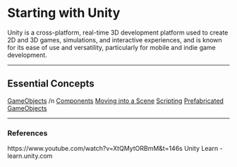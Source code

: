 <h1>Starting with Unity</h1>

Unity is a cross-platform, real-time 3D development platform used to create 2D and 3D games, simulations, and interactive experiences, and is known for its ease of use and versatility, particularly for mobile and indie game development.

---
<h2> Essential Concepts </h2>

[GameObjects](Unity/GameObjects.md) /n
[Components](Unity/Components.md)
[Moving into a Scene](Unity/Moving\into\a\scene.md)
[Scripting](Unity/Scripting.md)
[Prefabricated GameObjects](Unity/Prefabricated\GameObjects.md)

---
<h3>References</h3>
https://www.youtube.com/watch?v=XtQMytORBmM&t=146s
Unity Learn - learn.unity.com


